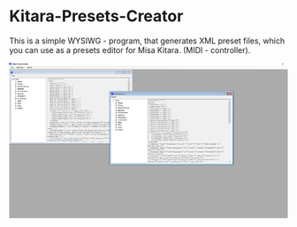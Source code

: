 # Kitara-Presets-Creator
<p>This is a simple WYSIWG - program, that generates XML preset files, which you can use as a presets editor for Misa Kitara. (MIDI - controller).</p>

<p><img src="https://github.com/trimblen/TrimblenImgs/blob/master/MKCreator.png?raw=true"></img></p>


